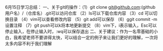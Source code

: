 
6月15日学习总结：
一、关于git的操作：（1）git clone git@github.com:(github用户名）/（仓库名）.git可以访问仓库
                   （2）ls可以下载仓库内容
		   （3）cd 可以切换目录
		   （4）vim可以查看修改内容
		   （5）git add可以保存
		   （6）ggit commit -m设置注释
		   （7）git push可以k将本地更新提交
		   （8）vim下，i表示输入，Esc可以停止输入，在停止输入时，:wq可以保存退出
二、关于建议：作为一名零基础的小白，我希望老师不要讲得太快，可以结合一定的例子来让我们更好的理解，一次将太多内容不利于我们理解

